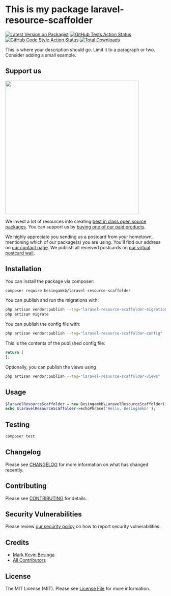 # This is my package laravel-resource-scaffolder

[![Latest Version on Packagist](https://img.shields.io/packagist/v/besingamkb/laravel-resource-scaffolder.svg?style=flat-square)](https://packagist.org/packages/besingamkb/laravel-resource-scaffolder)
[![GitHub Tests Action Status](https://img.shields.io/github/actions/workflow/status/besingamkb/laravel-resource-scaffolder/run-tests.yml?branch=main&label=tests&style=flat-square)](https://github.com/besingamkb/laravel-resource-scaffolder/actions?query=workflow%3Arun-tests+branch%3Amain)
[![GitHub Code Style Action Status](https://img.shields.io/github/actions/workflow/status/besingamkb/laravel-resource-scaffolder/fix-php-code-style-issues.yml?branch=main&label=code%20style&style=flat-square)](https://github.com/besingamkb/laravel-resource-scaffolder/actions?query=workflow%3A"Fix+PHP+code+style+issues"+branch%3Amain)
[![Total Downloads](https://img.shields.io/packagist/dt/besingamkb/laravel-resource-scaffolder.svg?style=flat-square)](https://packagist.org/packages/besingamkb/laravel-resource-scaffolder)

This is where your description should go. Limit it to a paragraph or two. Consider adding a small example.

## Support us

[<img src="https://github-ads.s3.eu-central-1.amazonaws.com/laravel-resource-scaffolder.jpg?t=1" width="419px" />](https://spatie.be/github-ad-click/laravel-resource-scaffolder)

We invest a lot of resources into creating [best in class open source packages](https://spatie.be/open-source). You can support us by [buying one of our paid products](https://spatie.be/open-source/support-us).

We highly appreciate you sending us a postcard from your hometown, mentioning which of our package(s) you are using. You'll find our address on [our contact page](https://spatie.be/about-us). We publish all received postcards on [our virtual postcard wall](https://spatie.be/open-source/postcards).

## Installation

You can install the package via composer:

```bash
composer require besingamkb/laravel-resource-scaffolder
```

You can publish and run the migrations with:

```bash
php artisan vendor:publish --tag="laravel-resource-scaffolder-migrations"
php artisan migrate
```

You can publish the config file with:

```bash
php artisan vendor:publish --tag="laravel-resource-scaffolder-config"
```

This is the contents of the published config file:

```php
return [
];
```

Optionally, you can publish the views using

```bash
php artisan vendor:publish --tag="laravel-resource-scaffolder-views"
```

## Usage

```php
$laravelResourceScaffolder = new Besingamkb\LaravelResourceScaffolder();
echo $laravelResourceScaffolder->echoPhrase('Hello, Besingamkb!');
```

## Testing

```bash
composer test
```

## Changelog

Please see [CHANGELOG](CHANGELOG.md) for more information on what has changed recently.

## Contributing

Please see [CONTRIBUTING](CONTRIBUTING.md) for details.

## Security Vulnerabilities

Please review [our security policy](../../security/policy) on how to report security vulnerabilities.

## Credits

- [Mark Kevin Besinga](https://github.com/besingamkb)
- [All Contributors](../../contributors)

## License

The MIT License (MIT). Please see [License File](LICENSE.md) for more information.
